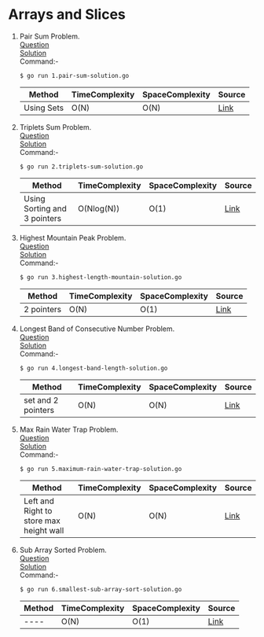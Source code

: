 # Arrays and Slices
1. Pair Sum Problem. 
   <br /> [Question](/1.%20Arrays%20and%20Slices/docs/1.pair-sum-question.jpg)
   <br /> [Solution](/1.%20Arrays%20and%20Slices/1.pair-sum-solution.go)
   <br /> Command:-
   ```shell
   $ go run 1.pair-sum-solution.go
   ```

   | Method | TimeComplexity | SpaceComplexity | Source |
   |---|---|---|---|
   | Using Sets | O(N) | O(N) | [Link](/1.%20Arrays%20and%20Slices/1.pair-sum-solution.go) |
   
2. Triplets Sum Problem.
   <br /> [Question](/1.%20Arrays%20and%20Slices/docs/2.triplets-sum-question.jpg)
   <br /> [Solution](/1.%20Arrays%20and%20Slices/2.triplets-sum-solution.go)
   <br /> Command:-
   ```shell
   $ go run 2.triplets-sum-solution.go
   ```

   | Method | TimeComplexity | SpaceComplexity | Source |
   |---|---|---|---|
   | Using Sorting and 3 pointers | O(Nlog(N)) | O(1) | [Link](/1.%20Arrays%20and%20Slices/2.triplets-sum-solution.go) |   

3. Highest Mountain Peak Problem.
   <br /> [Question](/1.%20Arrays%20and%20Slices/docs/3.highest-length-mountain-question.jpg)
   <br /> [Solution](/1.%20Arrays%20and%20Slices/3.highest-length-mountain-solution.go)
   <br /> Command:-
    ```shell
    $ go run 3.highest-length-mountain-solution.go
    ```
 
    | Method | TimeComplexity | SpaceComplexity | Source |
    |---|---|---|---|
    | 2 pointers | O(N) | O(1) | [Link](/1.%20Arrays%20and%20Slices/3.highest-length-mountain-solution.go) |
    
4. Longest Band of Consecutive Number Problem.
   <br /> [Question](/1.%20Arrays%20and%20Slices/docs/4.longest-band-length-question.jpg)
   <br /> [Solution](/1.%20Arrays%20and%20Slices/4.longest-band-length-solution.go)
    <br /> Command:-
     ```shell
     $ go run 4.longest-band-length-solution.go
     ```
  
     | Method | TimeComplexity | SpaceComplexity | Source |
     |---|---|---|---|
     | set and 2 pointers | O(N) | O(N) | [Link](/1.%20Arrays%20and%20Slices/4.longest-band-length-solution.go) |  

5. Max Rain Water Trap Problem.
   <br /> [Question](/1.%20Arrays%20and%20Slices/docs/5.maximum-rain-water-trap-question.jpg)
   <br /> [Solution](/1.%20Arrays%20and%20Slices/5.maximum-rain-water-trap-solution.go)
    <br /> Command:-
     ```shell
     $ go run 5.maximum-rain-water-trap-solution.go
     ```
  
     | Method | TimeComplexity | SpaceComplexity | Source |
     |---|---|---|---|
     | Left and Right to store max height wall | O(N) | O(N) | [Link](/1.%20Arrays%20and%20Slices/5.maximum-rain-water-trap-solution.go) |   
     
6. Sub Array Sorted Problem.
   <br /> [Question](/1.%20Arrays%20and%20Slices/docs/6.smallest-sub-array-sort-question.jpg)
   <br /> [Solution](/1.%20Arrays%20and%20Slices/6.smallest-sub-array-sort-solution.go)
    <br /> Command:-
     ```shell
     $ go run 6.smallest-sub-array-sort-solution.go
     ```
  
     | Method | TimeComplexity | SpaceComplexity | Source |
     |---|---|---|---|
     | ---- | O(N) | O(1) | [Link](/1.%20Arrays%20and%20Slices/6.smallest-sub-array-sort-solution.go) |                 